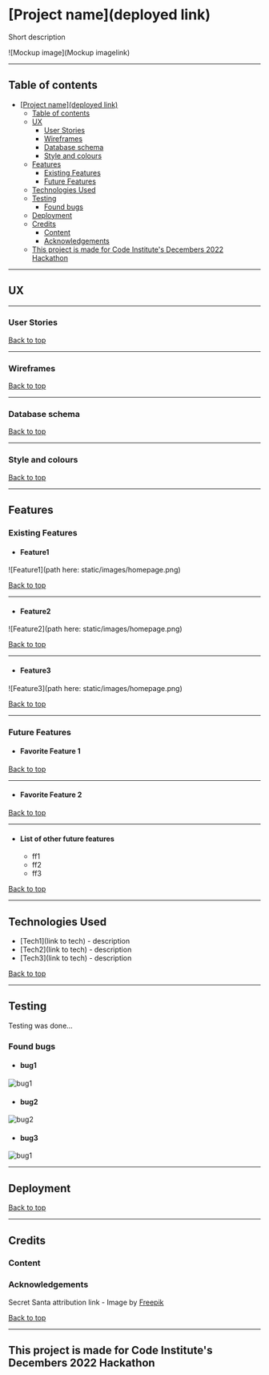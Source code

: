 # [Project name](deployed link)

Short description

![Mockup image](Mockup imagelink)

---

## Table of contents

- [\[Project name\](deployed link)](#project-namedeployed-link)
  - [Table of contents](#table-of-contents)
  - [UX](#ux)
    - [User Stories](#user-stories)
    - [Wireframes](#wireframes)
    - [Database schema](#database-schema)
    - [Style and colours](#style-and-colours)
  - [Features](#features)
    - [Existing Features](#existing-features)
    - [Future Features](#future-features)
  - [Technologies Used](#technologies-used)
  - [Testing](#testing)
    - [Found bugs](#found-bugs)
  - [Deployment](#deployment)
  - [Credits](#credits)
    - [Content](#content)
    - [Acknowledgements](#acknowledgements)
  - [This project is made for Code Institute's Decembers 2022 Hackathon](#this-project-is-made-for-code-institutes-decembers-2022-hackathon)

---

## UX

---

### User Stories

[Back to top](#Table-of-contents)

---

### Wireframes

[Back to top](#Table-of-contents)

---

### Database schema

[Back to top](#Table-of-contents)

---

### Style and colours

[Back to top](#Table-of-contents)

---

## Features

### Existing Features

- #### Feature1

![Feature1](path here: static/images/homepage.png)

[Back to top](#Table-of-contents)

---

- #### Feature2

![Feature2](path here: static/images/homepage.png)

[Back to top](#Table-of-contents)

---

- #### Feature3

![Feature3](path here: static/images/homepage.png)

[Back to top](#Table-of-contents)

---

### Future Features

- #### Favorite Feature 1

[Back to top](#Table-of-contents)

---

- #### Favorite Feature 2

[Back to top](#Table-of-contents)

---

- #### List of other future features

  - ff1
  - ff2
  - ff3

[Back to top](#Table-of-contents)

---

## Technologies Used

- [Tech1](link to tech) - description
- [Tech2](link to tech) - description
- [Tech3](link to tech) - description

[Back to top](#Table-of-contents)

---

## Testing

Testing was done...

### Found bugs

- #### bug1

![bug1](img/bug1)

- #### bug2

![bug2](img/bug2)

- #### bug3

![bug1](img/bug3)

---

## Deployment

[Back to top](#Table-of-contents)

---

## Credits

### Content

### Acknowledgements
Secret Santa attribution link - Image by <a href="https://www.freepik.com/free-vector/hand-drawn-secret-santa-illustration_20112076.htm">Freepik</a>

[Back to top](#Table-of-contents)

---

## This project is made for Code Institute's Decembers 2022 Hackathon